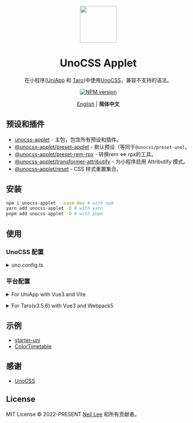 <p align="center">
<img src="https://github.com/unocss-applet/unocss-applet/raw/main/public/logo.svg" style="width:100px;" />
<h1 align="center">UnoCSS Applet</h1>
<p align="center">在小程序(<a href="https://github.com/dcloudio/uni-app">UniApp</a> 和 <a href="https://github.com/NervJS/taro">Taro</a>)中使用<a href="https://github.com/unocss/unocss">UnoCSS</a>，兼容不支持的语法。</p>
</p>
<p align="center">
<a href="https://www.npmjs.com/package/unocss-applet"><img src="https://img.shields.io/npm/v/unocss-applet?color=333333&amp;label=" alt="NPM version"></a>
</p>

<p align='center'>
<a href="https://github.com/unocss-applet/unocss-applet/blob/main/README.md">English</a> | <b>简体中文</b>
</p>

## 预设和插件

- [unocss-applet](https://github.com/unocss-applet/unocss-applet/tree/main/packages/unocss-applet) - 主包，包含所有预设和插件。
- [@unocss-applet/preset-applet](https://github.com/unocss-applet/unocss-applet/tree/main/packages/preset-applet) - 默认预设（等同于`@unocss/preset-uno`）。
- [@unocss-applet/preset-rem-rpx](https://github.com/unocss-applet/unocss-applet/tree/main/packages/preset-rem-rpx) - 转换rem <=> rpx的工具。
- [@unocss-applet/transformer-attributify](https://github.com/unocss-applet/unocss-applet/tree/main/packages/transformer-attributify) - 为小程序启用 Attributify 模式。
- [@unocss-applet/reset](https://github.com/unocss-applet/unocss-applet/tree/main/packages/reset) - CSS 样式重置集合。

## 安装

```bash
npm i unocss-applet --save-dev # with npm
yarn add unocss-applet -D # with yarn
pnpm add unocss-applet -D # with pnpm
```

## 使用

### UnoCSS 配置

<details>
<summary>uno.config.ts</summary><br>

```ts
import type { Preset, SourceCodeTransformer } from 'unocss'
import { defineConfig } from 'unocss'

import {
  presetApplet,
  presetRemRpx,
  transformerAttributify,
} from 'unocss-applet'

// uni-app
const isApplet = process.env?.UNI_PLATFORM?.startsWith('mp-') ?? false
// taro
// const isApplet = process.env.TARO_ENV !== 'h5' ?? false
const presets: Preset[] = []
const transformers: SourceCodeTransformer[] = []

if (isApplet) {
  presets.push(presetApplet())
  presets.push(presetRemRpx())
  transformers.push(transformerAttributify({ ignoreAttributes: ['block'] }))
}
else {
  presets.push(presetApplet())
  presets.push(presetAttributify())
  presets.push(presetRemRpx({ mode: 'rpx2rem' }))
}

export default defineConfig({
  presets: [
    // ...
    ...presets,
  ],
  transformers: [
    // ...
    ...transformers,
  ],
})
```

<br></details>

### 平台配置

<details>
<summary>For UniApp with Vue3 and Vite</summary><br>

`vite.config.ts`

```ts
import UnoCSS from 'unocss/vite'

export default {
  plugins: [
    UnoCSS(),
  ],
}
```

`main.ts`

```ts
import 'virtual:uno.css'
```

<br></details>

<details>
<summary>For Taro(v3.5.6) with Vue3 and Webpack5</summary><br>

`config/index.js`

```js
import UnoCSS from '@unocss/webpack'

const config = {
  mini: {
    // ...
    webpackChain(chain, _webpack) {
      chain.plugin('unocss').use(UnoCSS())
    },
  },
  h5: {
    // ...
    webpackChain(chain, _webpack) {
      chain.plugin('unocss').use(UnoCSS())
    },
  },
}
```

`app.ts`

```ts
import 'uno.css'
```

<br></details>

## 示例

- [starter-uni](https://github.com/zguolee/starter-uni)
- [ColorTimetable](https://github.com/zguolee/ColorTimetable)

## 感谢

- [UnoCSS](https://github.com/unocss/unocss)

## License

MIT License &copy; 2022-PRESENT [Neil Lee](https://github.com/zguolee) 和所有贡献者。
